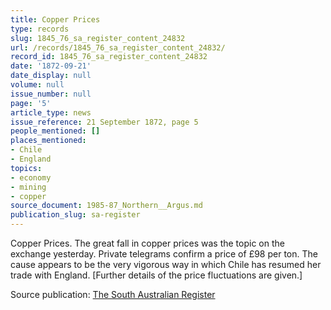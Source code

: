 ```yaml
---
title: Copper Prices
type: records
slug: 1845_76_sa_register_content_24832
url: /records/1845_76_sa_register_content_24832/
record_id: 1845_76_sa_register_content_24832
date: '1872-09-21'
date_display: null
volume: null
issue_number: null
page: '5'
article_type: news
issue_reference: 21 September 1872, page 5
people_mentioned: []
places_mentioned:
- Chile
- England
topics:
- economy
- mining
- copper
source_document: 1985-87_Northern__Argus.md
publication_slug: sa-register
---
```


Copper Prices.  The great fall in copper prices was the topic on the exchange yesterday.  Private telegrams confirm a price of £98 per ton.  The cause appears to be the very vigorous way in which Chile has resumed her trade with England.  [Further details of the price fluctuations are given.]

Source publication: [The South Australian Register](/publications/sa-register/)
